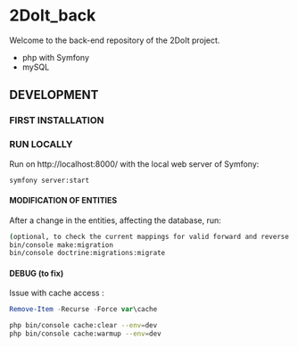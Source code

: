 # 2DoIt_back

Welcome to the back-end repository of the 2DoIt project.
- php with Symfony
- mySQL

## DEVELOPMENT

### FIRST INSTALLATION

### RUN LOCALLY

Run on http://localhost:8000/ with the local web server of Symfony:

```bash
symfony server:start
```

#### MODIFICATION OF ENTITIES

After a change in the entities, affecting the database, run:
```bash
(optional, to check the current mappings for valid forward and reverse mappings ) bin/console doctrine:schema:validate
bin/console make:migration
bin/console doctrine:migrations:migrate
```

#### DEBUG (to fix)

Issue with cache access :
```PowerShell
Remove-Item -Recurse -Force var\cache
```
```bash
php bin/console cache:clear --env=dev
php bin/console cache:warmup --env=dev
```
